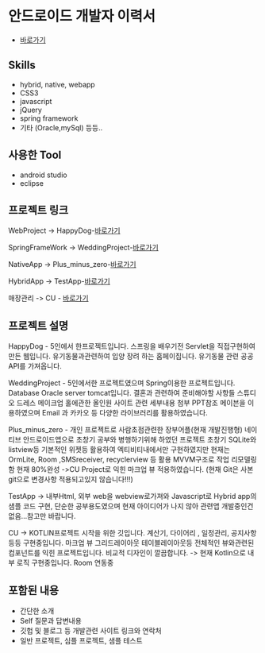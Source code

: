 # 안드로이드 개발자 이력서

- [바로가기](https://github.com/redhotsixbull/introduce)

## Skills
- hybrid, native, webapp
- CSS3
- javascript
- jQuery
- spring framework
- 기타 (Oracle,mySql) 등등..
## 사용한 Tool 
- android studio
- eclipse

## 프로젝트 링크
WebProject
-> HappyDog-[바로가기](https://github.com/redhotsixbull/happyDog)

SpringFrameWork 
-> WeddingProject-[바로가기](https://github.com/redhotsixbull/wedding)

NativeApp
-> Plus_minus_zero-[바로가기](https://github.com/redhotsixbull/selfintroduce)

HybridApp
-> TestApp-[바로가기](https://github.com/redhotsixbull/HybridAppStudy)

매장관리
-> CU - [바로가기](https://github.com/redhotsixbull/CU)
## 프로젝트 설명
HappyDog - 5인에서 한프로젝트입니다. 스프링을 배우기전 Servlet을 직접구현하여 만든 웹입니다. 유기동물과관련하여 입양 장려 하는 홈페이집니다. 유기동물 관련 공공API를 가져옵니다. 

WeddingProject - 5인에서한 프로젝트였으며 Spring이용한 프로젝트입니다. Database Oracle server tomcat입니다. 결혼과 관련하여 준비해야할 사항들 스튜디오 드레스 메이크업 홀에관한 올인원 사이트 관련 세부내용 첨부 PPT참조 메이븐을 이용하였으며 Email 과 카카오 등 다양한 라이브러리를 활용하였습니다. 

Plus_minus_zero - 개인 프로젝트로 사람초점관련한 장부어플(현재 개발진행형)
네이티브 안드로이드앱으로 초창기 공부와 병행하기위해 하였던 프로젝트 초창기 SQLite와 listview등 기본적인 위젯등 활용하여 엑티비티내에서만 구현하였지만 현재는
OrmLite, Room ,SMSreceiver, recyclerview 등 활용 MVVM구조로 작업 리모델링 함 현재 80%완성 
->CU Project로 익힌 마크업 뷰 적용하였습니다. 
(현재 Git은 사본 git으로 변경사항 적용되고있지 않습니다!!!)

TestApp
-> 내부Html, 외부 web을 webview로가져와 Javascript로 Hybrid app의 샘플 코드 구현, 단순한 공부용도였으며 현재 아이디어가 나지 않아 관련앱 개발중인건 없음...참고만 바랍니다.

CU
-> KOTLIN프로젝트 시작을 위한 깃입니다. 계산기, 다이어리 , 일정관리, 공지사항 등등 구현중입니다. 마크업 뷰 그리드레이아웃 테이블레이아웃등 전체적인 뷰와관련된 컴포넌트를 익힌 프로젝트입니다. 비교적 디자인이 깔끔합니다. 
-> 현재 Kotlin으로 내부 로직 구현중입니다. Room 연동중

## 포함된 내용
- 간단한 소개
- Self 질문과 답변내용
- 깃헙 및 블로그 등 개발관련 사이트 링크와 연락처
- 일반 프로젝트, 심플 프로젝트, 샘플 테스트

